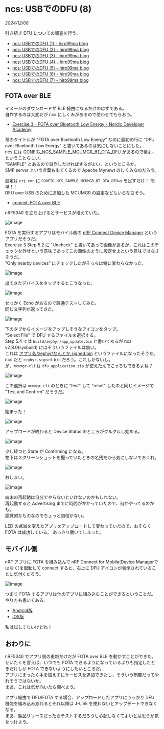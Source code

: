 # ncs: USBでのDFU (8)

_2024/12/08_

引き続き DFU についての調査を行う。

* [ncs: USBでのDFU (1) - hiro99ma blog](https://blog.hirokuma.work/2024/12/20241202-ncs.html)
* [ncs: USBでのDFU (2) - hiro99ma blog](https://blog.hirokuma.work/2024/12/20241203-ncs.html)
* [ncs: USBでのDFU (3) - hiro99ma blog](https://blog.hirokuma.work/2024/12/20241204-ncs.html)
* [ncs: USBでのDFU (4) - hiro99ma blog](https://blog.hirokuma.work/2024/12/20241205-ncs.html)
* [ncs: USBでのDFU (5) - hiro99ma blog](https://blog.hirokuma.work/2024/12/20241206-ncs.html)
* [ncs: USBでのDFU (6) - hiro99ma blog](https://blog.hirokuma.work/2024/12/20241206-ncs2.html)
* [ncs: USBでのDFU (7) - hiro99ma blog](https://blog.hirokuma.work/2024/12/20241207-ncs.html)

## FOTA over BLE

イメージのダウンロードが BLE 経由になるだけのはずである。  
自作するのは大変だが ncs にしくみがあるので使わせてもらおう。

* [Exercise 3 - FOTA over Bluetooth Low Energy - Nordic Developer Academy](https://academy.nordicsemi.com/courses/nrf-connect-sdk-intermediate/lessons/lesson-8-bootloaders-and-dfu-fota/topic/exercise-3-fota-over-bluetooth-low-energy/)

章のタイトルが "FOTA over Bluetooth Low Energy" なのに最初の行に "DFU over Bluetooth Low Energy" と書いてあるのは気にしないことにした。  
ncs には [CONFIG_NCS_SAMPLE_MCUMGR_BT_OTA_DFU](https://docs.nordicsemi.com/bundle/ncs-2.8.0/page/kconfig/index.html#CONFIG_NCS_SAMPLE_MCUMGR_BT_OTA_DFU) があるので楽よ、ということらしい。  
"SAMPLE" とあるので自作したければするがよい、というところか。  
SMP server という言葉も出てくるので Apache Mynewt のしくみなのだろう。

設定は `prj.con` に `CONFIG_NCS_SAMPLE_MCUMGR_BT_OTA_DFU=y` を足すだけ！ 簡単！！  
DFU over USB のために追加した MCUMGR の設定などもいらなさそう。

* [commit: FOTA over BLE](https://github.com/hirokuma/ncs-recv-sb1602/commit/1718ee14339b5ca94bdc7a93b6745eff3c2ecf3b)

nRF5340 を立ち上げるとサービスが増えていた。

![image](images/20241208a-1.png)

FOTA を実行するアプリはモバイル側の [nRF Connect Device Manager](https://www.nordicsemi.com/Products/Development-tools/nrf-connect-device-manager) というアプリだそうだ。  
Exercise 3 Step 5.2 に "Uncheck" と書いてあって画像があるが、これはこのチェックを外せという意味であってこの画像のように設定せよという意味ではなさそうだ。  
"Only nearby devices" にチェックしたがそっちは特に変わらなかった。

![image](images/20241208a-2.png)

出てきたデバイスをタップするとこうなった。

![image](images/20241208a-3.png)

せっかく Echo があるので疎通テストしてみた。  
同じ文字列が返ってきた。

![image](images/20241208a-4.png)

下のタブからイメージをアップしそうなアイコンをタップ。  
"Select File" で DFU するファイルを選択する。  
Step 5.4 では `build/zephyr/app_update.bin` と書いてあるが ncs v2.8.0(sysbuild) にはそういうファイルは無い。  
これは [アプリ名/zephyr/なんとか.signed.bin](https://docs.nordicsemi.com/bundle/ncs-latest/page/nrf/releases_and_maturity/migration/migration_sysbuild.html#filename_changes) というファイルになったそうだ。  
ncs だと `zephyr.signed.bin` だろう。これしかないし。  
が、`mcumgr-cli` は `dfu_application.zip` が使えたんでこっちもできるよね？

![image](images/20241208a-5.png)

この選択は `mcumgr-cli` のときに "test" して "reset" したのと同じイメージで "Test and Confirm" だそうだ。

![image](images/20241208a-6.png)

始まった！

![image](images/20241208a-7.png)

アップロードが終わると Device Status のところがクルクルし始める。

![image](images/20241208a-8.png)

少し経つと State が Confirming になる。  
左下はスクリーンショットを撮っていたときの名残だから気にしないでおくれ。

![image](images/20241208a-9.png)

おしまい。

![image](images/20241208a-a.png)

端末の再起動は自分でやらないといけないのかもしれない。  
再起動すると Advertising までに時間がかかっていたので、何かやってるのかも。  
感覚的なものなのでちょっと自信がない。

LED の点滅を変えたアプリをアップロードして変わっていたので、おそらく FOTA は成功している。
あっさり動いてしまった。

## モバイル側

nRF アプリに FOTA を組み込んで nRF Connect for Mobile(Device Managerではなく)を起動して connect すると、右上に DFU アイコンが表示されていることに気付くだろう。

![image](images/20241208a-b.png)

つまり FOTA するアプリは他のアプリに組み込むことができるということだ。  
やり方も書いてある。

* [Android版](https://github.com/NordicSemiconductor/Android-nRF-Connect-Device-Manager)
* [iOS版](https://github.com/NordicSemiconductor/IOS-nRF-Connect-Device-Manager)

私は試してないけどね！

## おわりに

nRF5340 でアプリ側の更新だけだが FOTA over BLE を動かすことができた。  
ぜいたくを言えば、いつでも FOTA できるようになっているよりも指定したときだけしか FOTA できないようにしたいところだ。  
アプリにまったく手を加えずにサービスを追加できたし、そういう制御だってやれそうではないか。  
まあ、これは気が向いたら調べよう。

アプリ経由で DFU/FOTA する場合、アップロードしたアプリにうっかり DFU 機能を組み込み忘れるとそれ以降は J-Link を使わないとアップデートできなくなる。  
まあ、製品リリースだったらテストするだろうし心配しなくてよいとは思うが気をつけよう。
